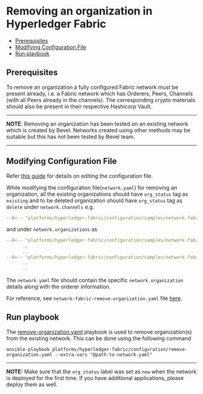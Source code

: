 [//]: # (##############################################################################################)
[//]: # (Copyright Accenture. All Rights Reserved.)
[//]: # (SPDX-License-Identifier: Apache-2.0)
[//]: # (##############################################################################################)

<a name = "removing-org-from-existing-network-in-fabric"></a>
# Removing an organization in Hyperledger Fabric

- [Prerequisites](#prerequisites)
- [Modifying Configuration File](#modifying-configuration-file)
- [Run playbook](#run-playbook)


<a name = "prerequisites"></a>
## Prerequisites
To remove an organization a fully configured Fabric network must be present already, i.e. a Fabric network which has Orderers, Peers, Channels (with all Peers already in the channels). The corresponding crypto materials should also be present in their respective Hashicorp Vault. 

---
**NOTE**: Removing an organization has been tested on an existing network which is created by Bevel. Networks created using other methods may be suitable but this has not been tested by Bevel team.

---

<a name = "create_config_file"></a>
## Modifying Configuration File

Refer [this guide](../networkyaml-fabric.md) for details on editing the configuration file.

While modifying the configuration file(`network.yaml`) for removing an organization, all the existing organizations should have `org_status` tag as `existing` and to be deleted organization should have `org_status` tag as `delete` under `network.channels` e.g.

```yaml
--8<-- "platforms/hyperledger-fabric/configuration/samples/network-fabric-remove-organization.yaml:62:112"
```

and under `network.organizations` as

```yaml
--8<-- "platforms/hyperledger-fabric/configuration/samples/network-fabric-remove-organization.yaml:117:128"
      ..
      ..
--8<-- "platforms/hyperledger-fabric/configuration/samples/network-fabric-remove-organization.yaml:381:389"
      ..
      ..
```

The `network.yaml` file should contain the specific `network.organization` details along with the orderer information.


For reference, see `network-fabric-remove-organization.yaml` file [here](https://github.com/hyperledger/bevel/tree/main/platforms/hyperledger-fabric/configuration/samples/network-fabric-remove-organization.yaml).

<a name = "run_network"></a>
## Run playbook

The [remove-organization.yaml](https://github.com/hyperledger/bevel/tree/main/platforms/hyperledger-fabric/configuration/remove-organization.yaml) playbook is used to remove organization(s) from the existing network. This can be done using the following command

```
ansible-playbook platforms/hyperledger-fabric/configuration/remove-organization.yaml --extra-vars "@path-to-network.yaml"
```

---
**NOTE:** Make sure that the `org_status` label was set as `new` when the network is deployed for the first time. If you have additional applications, please deploy them as well.
